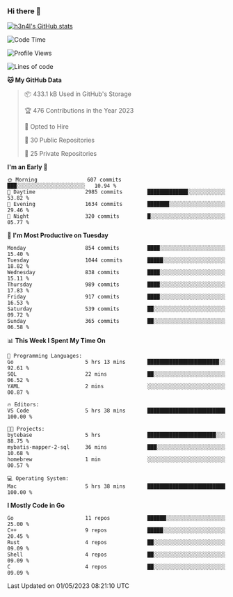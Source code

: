 ### Hi there 👋

[![h3n4l's GitHub stats](https://github-readme-stats.vercel.app/api?username=h3n4l&count_private=true&show_icons=true&theme=radical)](https://github.com/h3n4l/github-readme-stats)

<!--START_SECTION:waka-->
![Code Time](http://img.shields.io/badge/Code%20Time-1%2C189%20hrs%2011%20mins-blue)

![Profile Views](http://img.shields.io/badge/Profile%20Views-4-blue)

![Lines of code](https://img.shields.io/badge/From%20Hello%20World%20I%27ve%20Written-2.9%20million%20lines%20of%20code-blue)

**🐱 My GitHub Data** 

> 📦 433.1 kB Used in GitHub's Storage 
 > 
> 🏆 476 Contributions in the Year 2023
 > 
> 💼 Opted to Hire
 > 
> 📜 30 Public Repositories 
 > 
> 🔑 25 Private Repositories 
 > 
**I'm an Early 🐤** 

```text
🌞 Morning                607 commits         ███░░░░░░░░░░░░░░░░░░░░░░   10.94 % 
🌆 Daytime                2985 commits        █████████████░░░░░░░░░░░░   53.82 % 
🌃 Evening                1634 commits        ███████░░░░░░░░░░░░░░░░░░   29.46 % 
🌙 Night                  320 commits         █░░░░░░░░░░░░░░░░░░░░░░░░   05.77 % 
```
📅 **I'm Most Productive on Tuesday** 

```text
Monday                   854 commits         ████░░░░░░░░░░░░░░░░░░░░░   15.40 % 
Tuesday                  1044 commits        █████░░░░░░░░░░░░░░░░░░░░   18.82 % 
Wednesday                838 commits         ████░░░░░░░░░░░░░░░░░░░░░   15.11 % 
Thursday                 989 commits         ████░░░░░░░░░░░░░░░░░░░░░   17.83 % 
Friday                   917 commits         ████░░░░░░░░░░░░░░░░░░░░░   16.53 % 
Saturday                 539 commits         ██░░░░░░░░░░░░░░░░░░░░░░░   09.72 % 
Sunday                   365 commits         ██░░░░░░░░░░░░░░░░░░░░░░░   06.58 % 
```


📊 **This Week I Spent My Time On** 

```text
💬 Programming Languages: 
Go                       5 hrs 13 mins       ███████████████████████░░   92.61 % 
SQL                      22 mins             ██░░░░░░░░░░░░░░░░░░░░░░░   06.52 % 
YAML                     2 mins              ░░░░░░░░░░░░░░░░░░░░░░░░░   00.87 % 

🔥 Editors: 
VS Code                  5 hrs 38 mins       █████████████████████████   100.00 % 

🐱‍💻 Projects: 
bytebase                 5 hrs               ██████████████████████░░░   88.75 % 
mybatis-mapper-2-sql     36 mins             ███░░░░░░░░░░░░░░░░░░░░░░   10.68 % 
homebrew                 1 min               ░░░░░░░░░░░░░░░░░░░░░░░░░   00.57 % 

💻 Operating System: 
Mac                      5 hrs 38 mins       █████████████████████████   100.00 % 
```

**I Mostly Code in Go** 

```text
Go                       11 repos            ██████░░░░░░░░░░░░░░░░░░░   25.00 % 
C++                      9 repos             █████░░░░░░░░░░░░░░░░░░░░   20.45 % 
Rust                     4 repos             ██░░░░░░░░░░░░░░░░░░░░░░░   09.09 % 
Shell                    4 repos             ██░░░░░░░░░░░░░░░░░░░░░░░   09.09 % 
C                        4 repos             ██░░░░░░░░░░░░░░░░░░░░░░░   09.09 % 
```




 Last Updated on 01/05/2023 08:21:10 UTC
<!--END_SECTION:waka-->

